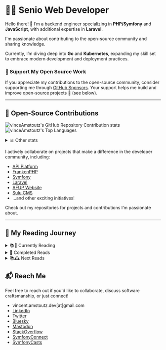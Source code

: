 # 👨‍💻 Senio Web Developer  

Hello there! 👋 I’m a backend engineer specializing in **PHP/Symfony** and **JavaScript**, with additional expertise in **Laravel**. 

I'm passionate about contributing to the open-source community and sharing knowledge.

Currently, I’m diving deep into **Go** and **Kubernetes**, expanding my skill set to embrace modern development and deployment practices.

### 🙌 Support My Open Source Work

If you appreciate my contributions to the open-source community, consider supporting me through [GitHub Sponsors](https://github.com/sponsors/vinceAmstoutz). 
Your support helps me build and improve open-source projects 🙏 (see below).

---

## 🚀 Open-Source Contributions  

![vinceAmstoutz's GitHub Repository Contribution stats](https://github-contributor-stats.vercel.app/api?username=vinceAmstoutz)
![vinceAmstoutz's Top Languages](https://github-readme-stats.vercel.app/api/top-langs/?username=vinceAmstoutz&theme=graywhite&show_icons=true&hide_border=true&layout=compact)

<details>
<summary>📊 Other stats</summary>

![vinceAmstoutz's Streak](https://github-readme-streak-stats.herokuapp.com/?user=vinceAmstoutz&theme=graywhite&hide_border=true)

</details>

I actively collaborate on projects that make a difference in the developer community, including:  
- [API Platform](https://api-platform.com/)
- [FrankenPHP](https://frankenphp.dev/)
- [Symfony](https://symfony.com/)
- [Laravel](https://laravel.com)
- [AFUP Website](https://afup.org/home)
- [Sulu CMS](https://sulu.io/)  
- ...and other exciting initiatives!

Check out my repositories for projects and contributions I’m passionate about.  

---

## 📖 My Reading Journey  

<details>
<summary>📚📶 Currently Reading</summary>

- **Clean Code: A Handbook of Agile Software Craftsmanship**  
  _By Robert C. Martin_

</details>

<details>
<summary>🏁 Completed Reads</summary>

- **Software Craft: TDD, Clean Code & Other Essential Practices**  
  _By C. Martaire, A. Thiéfaine, D. Bartaguiz, F. Hiegel & H. Fakiih_  
- **Clean Code in PHP**  
  _By Carsten Windler & Alexandre Daubois_  
- **Rector: The Power of Automated Refactoring**  
  _By Matthias Noback & Tomas Votruba_  
- **Dive Into Design Patterns**  
  _By Refactoring Guru_  
- **Dive Into Refactoring**  
  _By Refactoring Guru_  
- **Living Documentation: Continuous Knowledge Sharing by Design**  
  _By Cyrille Martaire_  
- **Sprint: How to Solve Big Problems and Test New Ideas in Just Five Days**  
  _By Jake Knapp, John Zeratsky & Braden Kowitz_  
- **The Mom Test**  
  _By Rob Fitzpatrick_  

</details>

<details>
<summary>📚🕰️ Next Reads</summary>

- **100 Go Mistakes and How to Avoid Them**  
_By Teiva Harsanyi_  
- **Event-Driven Architecture in Golang**  
  _By Michael Stack_  
- **Unit Testing: Principles, Practices, and Patterns**  
  _By Vladimir Khorikov_
- **NoEstimates: How To Measure Project Progress Without Estimating**  
  _By Vasco Duarte_  
- **Test-Driven Development by Example**  
  _By Kent Beck_  
- **Implementing Domain-Driven Design**  
  _By Vaughn Vernon & Eric Evans_  
- **Refactoring to Patterns**  
  _By Joshua Kerievsky_  
- **Refactoring: Improving the Design of Existing Code**  
  _By Martin Fowler_  
- **Growing Object-Oriented Software, Guided by Tests**  
  _By Steve Freeman & Nat Pryce_  
- **Domain-Driven Design: Tackling Complexity in the Heart of Software**  
  _By Eric Evans_  
- **Design Patterns: Elements of Reusable Object-Oriented Software**  
  _By Erich Gamma, Richard Helm & Ralph Johnson_  
- **Functional Programming in Scala, Second Edition**  
  _By Michaal Pilquist, Paul Chiusano & Runar Bjarnasson_  
- **Functional & Reactive Domain Modeling**  
  _By Jonas Bonér_  
- **Modern C++ Programming with Test-Driven Development**  
  _By Jeff Langr_  
- **Asynchronous Programming in Rust**  
  _By Carl Frederik Samson_  
- **Microservices Patterns: With Examples in Java**  
  _By Chris Richardson_  
- **The Lean Startup**  
  _By Eric Ries_  

</details>


## 📬 Reach Me  

Feel free to reach out if you'd like to collaborate, discuss software craftsmanship, or just connect!  

  -    vincent.amstoutz.dev[at]gmail.com
  -    [LinkedIn](https://www.linkedin.com/in/vincent-amstoutz/)
  -    [Twitter](https://twitter.com/vinceAmstoutz)
  -    [Bluesky](https://bsky.app/profile/vinceamstoutz.bsky.social)
  -    [Mastodon](https://mastodon.online/@vinceAmstoutz@phpc.social)
  -    [StackOverflow](https://stackoverflow.com/users/14632769/vinceamstoutz)
  -    [SymfonyConnect](https://connect.symfony.com/profile/vincent_amstz)
  -    [SymfonyCasts](https://symfonycasts.com/u/vince-amstz)
